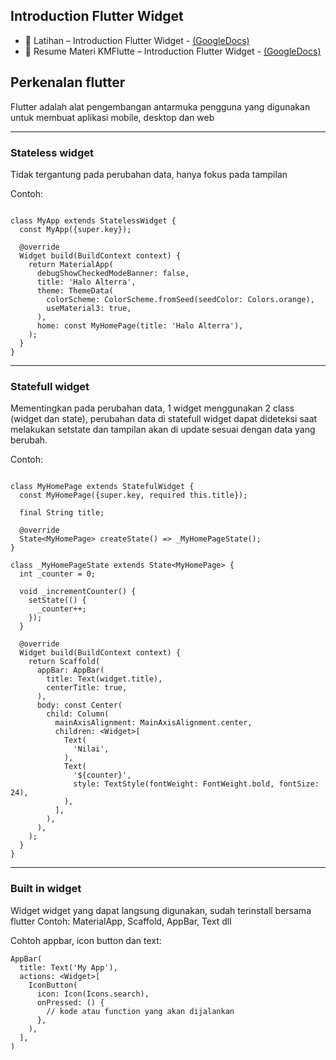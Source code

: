 ## Introduction Flutter Widget
- 📝 Latihan – Introduction Flutter Widget - [(GoogleDocs)](https://docs.google.com/document/d/17klR-H-CAnWtkGVbnBfFu5xw7K-hGhoy/edit?usp=sharing&ouid=117292295682396853576&rtpof=true&sd=true)
- 📝 Resume Materi KMFlutte – Introduction Flutter Widget - [(GoogleDocs)](https://docs.google.com/document/d/1rvtqb3L2Xgm1p1eCvnxtPO-XvMZDKDmH/edit?usp=sharing&ouid=117292295682396853576&rtpof=true&sd=true)

## Perkenalan flutter
Flutter adalah alat pengembangan antarmuka pengguna yang digunakan untuk membuat aplikasi mobile, desktop dan web

---
### Stateless widget
Tidak tergantung  pada perubahan data, hanya fokus pada tampilan

Contoh:
```

class MyApp extends StatelessWidget {
  const MyApp({super.key});

  @override
  Widget build(BuildContext context) {
    return MaterialApp(
      debugShowCheckedModeBanner: false,
      title: 'Halo Alterra',
      theme: ThemeData(
        colorScheme: ColorScheme.fromSeed(seedColor: Colors.orange),
        useMaterial3: true,
      ),
      home: const MyHomePage(title: 'Halo Alterra'),
    );
  }
}
```

---
### Statefull widget
Mementingkan pada perubahan data, 1 widget menggunakan 2 class (widget dan state), perubahan data di statefull widget dapat dideteksi saat melakukan setstate dan tampilan akan di update sesuai dengan data yang berubah.

Contoh:
```

class MyHomePage extends StatefulWidget {
  const MyHomePage({super.key, required this.title});

  final String title;

  @override
  State<MyHomePage> createState() => _MyHomePageState();
}

class _MyHomePageState extends State<MyHomePage> {
  int _counter = 0;

  void _incrementCounter() {
    setState(() {
      _counter++;
    });
  }

  @override
  Widget build(BuildContext context) {
    return Scaffold(
      appBar: AppBar(
        title: Text(widget.title),
        centerTitle: true,
      ),
      body: const Center(
        child: Column(
          mainAxisAlignment: MainAxisAlignment.center,
          children: <Widget>[
            Text(
              'Nilai',
            ),
            Text(
              '${counter}',
              style: TextStyle(fontWeight: FontWeight.bold, fontSize: 24),
            ),
          ],
        ),
      ),
    );
  }
}
```

---
### Built in widget
Widget widget yang dapat langsung digunakan, sudah terinstall bersama flutter
Contoh: MaterialApp, Scaffold, AppBar, Text dll

Cohtoh appbar, icon button dan text:
```
AppBar(
  title: Text('My App'),
  actions: <Widget>[
    IconButton(
      icon: Icon(Icons.search),
      onPressed: () {
        // kode atau function yang akan dijalankan
      },
    ),
  ],
)
```
